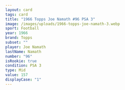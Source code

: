 ```yaml
---
layout: card
tags: card
title: "1966 Topps Joe Namath #96 PSA 3"
image: /images/uploads/1966-topps-joe-namath-3.webp
sport: Football
year: 1966
brand: Topps
subset: ""
player: Joe Namath
lastName: Namath
number: "96"
isRookie: true
condition: PSA 3
type: Mid
value: 157
displayCase: "1"
---
```

